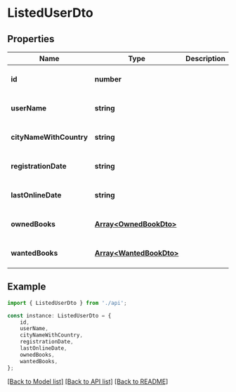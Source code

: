 # ListedUserDto


## Properties

Name | Type | Description | Notes
------------ | ------------- | ------------- | -------------
**id** | **number** |  | [optional] [default to undefined]
**userName** | **string** |  | [optional] [default to undefined]
**cityNameWithCountry** | **string** |  | [optional] [default to undefined]
**registrationDate** | **string** |  | [optional] [default to undefined]
**lastOnlineDate** | **string** |  | [optional] [default to undefined]
**ownedBooks** | [**Array&lt;OwnedBookDto&gt;**](OwnedBookDto.md) |  | [optional] [default to undefined]
**wantedBooks** | [**Array&lt;WantedBookDto&gt;**](WantedBookDto.md) |  | [optional] [default to undefined]

## Example

```typescript
import { ListedUserDto } from './api';

const instance: ListedUserDto = {
    id,
    userName,
    cityNameWithCountry,
    registrationDate,
    lastOnlineDate,
    ownedBooks,
    wantedBooks,
};
```

[[Back to Model list]](../README.md#documentation-for-models) [[Back to API list]](../README.md#documentation-for-api-endpoints) [[Back to README]](../README.md)
